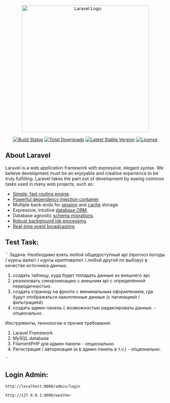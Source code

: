 <p align="center"><a href="https://laravel.com" target="_blank"><img src="https://raw.githubusercontent.com/laravel/art/master/logo-lockup/5%20SVG/2%20CMYK/1%20Full%20Color/laravel-logolockup-cmyk-red.svg" width="400" alt="Laravel Logo"></a></p>

<p align="center">
<a href="https://github.com/laravel/framework/actions"><img src="https://github.com/laravel/framework/workflows/tests/badge.svg" alt="Build Status"></a>
<a href="https://packagist.org/packages/laravel/framework"><img src="https://img.shields.io/packagist/dt/laravel/framework" alt="Total Downloads"></a>
<a href="https://packagist.org/packages/laravel/framework"><img src="https://img.shields.io/packagist/v/laravel/framework" alt="Latest Stable Version"></a>
<a href="https://packagist.org/packages/laravel/framework"><img src="https://img.shields.io/packagist/l/laravel/framework" alt="License"></a>
</p>

## About Laravel

Laravel is a web application framework with expressive, elegant syntax. We believe development must be an enjoyable and creative experience to be truly fulfilling. Laravel takes the pain out of development by easing common tasks used in many web projects, such as:

- [Simple, fast routing engine](https://laravel.com/docs/routing).
- [Powerful dependency injection container](https://laravel.com/docs/container).
- Multiple back-ends for [session](https://laravel.com/docs/session) and [cache](https://laravel.com/docs/cache) storage.
- Expressive, intuitive [database ORM](https://laravel.com/docs/eloquent).
- Database agnostic [schema migrations](https://laravel.com/docs/migrations).
- [Robust background job processing](https://laravel.com/docs/queues).
- [Real-time event broadcasting](https://laravel.com/docs/broadcasting).

## Test Task:
``
Задача:
Необходимо взять любой общедоступный api (прогноз погоды / курсы валют / курсы криптовалют / любой другой по выбору) в качестве источника данных.

1. создать таблицу, куда будет попадать данные из внешнего api.
2. реализовать синхронизацию с внешним api с определённой периодичностью.
3. создать страницу на фронте с минимальным оформлением, где будут отображаться накопленные данные (с пагинацией / фильтрацией)
4. создать админ панель с возможностью редактировать данные. - опционально

Инструменты, технологии и прочие требования:

1. Laravel Framework
2. MySQL database
3. FilamentPHP для админ панели - опционально.
4. Регистрация / авторизация (и в админ панель в т.ч.) - опционально.

``

## Login Admin:
```
http://localhost:8000/admin/login
```

``
http://127.0.0.1:8000/weather
``